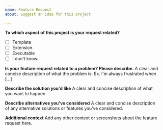 ```yaml
---
name: Feature Request
about: Suggest an idea for this project

---
```

**To which aspect of this project is your request related?**
- [ ] Template
- [ ] Extension
- [ ] Executable
- [ ] I don't know..

**Is your feature request related to a problem? Please describe.**
A clear and concise description of what the problem is. Ex. I'm always frustrated when [...]

**Describe the solution you'd like**
A clear and concise description of what you want to happen.

**Describe alternatives you've considered**
A clear and concise description of any alternative solutions or features you've considered.

**Additional context**
Add any other context or screenshots about the feature request here.

